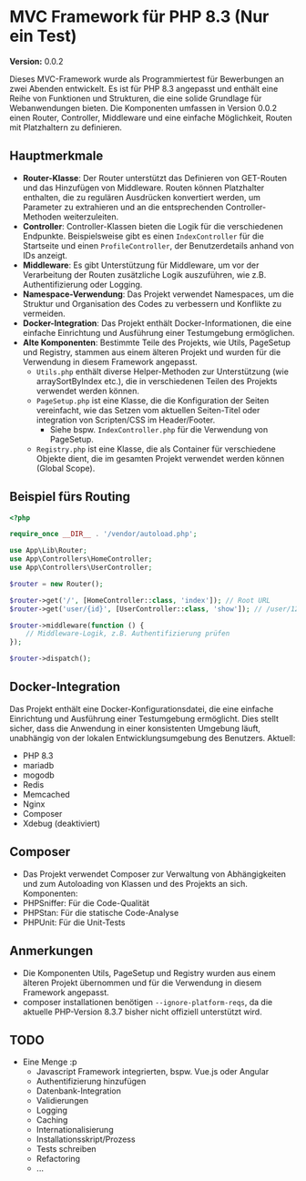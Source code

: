 # MVC Framework für PHP 8.3 (Nur ein Test)

**Version:** 0.0.2

Dieses MVC-Framework wurde als Programmiertest für Bewerbungen an zwei Abenden entwickelt.
Es ist für PHP 8.3 angepasst und enthält eine Reihe von Funktionen und Strukturen, die eine solide Grundlage für 
Webanwendungen bieten. Die Komponenten umfassen in Version 0.0.2 einen Router, Controller, Middleware und eine einfache Möglichkeit, 
Routen mit Platzhaltern zu definieren.

## Hauptmerkmale

- **Router-Klasse**: Der Router unterstützt das Definieren von GET-Routen und das Hinzufügen von Middleware. Routen können Platzhalter enthalten, die zu regulären Ausdrücken konvertiert werden, um Parameter zu extrahieren und an die entsprechenden Controller-Methoden weiterzuleiten.
- **Controller**: Controller-Klassen bieten die Logik für die verschiedenen Endpunkte. Beispielsweise gibt es einen `IndexController` für die Startseite und einen `ProfileController`, der Benutzerdetails anhand von IDs anzeigt.
- **Middleware**: Es gibt Unterstützung für Middleware, um vor der Verarbeitung der Routen zusätzliche Logik auszuführen, wie z.B. Authentifizierung oder Logging.
- **Namespace-Verwendung**: Das Projekt verwendet Namespaces, um die Struktur und Organisation des Codes zu verbessern und Konflikte zu vermeiden.
- **Docker-Integration**: Das Projekt enthält Docker-Informationen, die eine einfache Einrichtung und Ausführung einer Testumgebung ermöglichen.
- **Alte Komponenten**: Bestimmte Teile des Projekts, wie Utils, PageSetup und Registry, stammen aus einem älteren Projekt und wurden für die Verwendung in diesem Framework angepasst.
  - `Utils.php` enthält diverse Helper-Methoden zur Unterstützung (wie arraySortByIndex etc.), die in verschiedenen Teilen des Projekts verwendet werden können.
  - `PageSetup.php` ist eine Klasse, die die Konfiguration der Seiten vereinfacht, wie das Setzen vom aktuellen Seiten-Titel oder integration von Scripten/CSS im Header/Footer.
    - Siehe bspw. `IndexController.php` für die Verwendung von PageSetup.
  - `Registry.php` ist eine Klasse, die als Container für verschiedene Objekte dient, die im gesamten Projekt verwendet werden können (Global Scope).

## Beispiel fürs Routing

```php
<?php

require_once __DIR__ . '/vendor/autoload.php';

use App\Lib\Router;
use App\Controllers\HomeController;
use App\Controllers\UserController;

$router = new Router();

$router->get('/', [HomeController::class, 'index']); // Root URL
$router->get('user/{id}', [UserController::class, 'show']); // /user/123 URL

$router->middleware(function () {
    // Middleware-Logik, z.B. Authentifizierung prüfen
});

$router->dispatch();
```

## Docker-Integration
Das Projekt enthält eine Docker-Konfigurationsdatei, die eine einfache Einrichtung und Ausführung einer Testumgebung ermöglicht. 
Dies stellt sicher, dass die Anwendung in einer konsistenten Umgebung läuft, unabhängig von der lokalen Entwicklungsumgebung des Benutzers.
Aktuell:
- PHP 8.3
- mariadb
- mogodb
- Redis
- Memcached
- Nginx
- Composer
- Xdebug (deaktiviert)

## Composer
- Das Projekt verwendet Composer zur Verwaltung von Abhängigkeiten und zum Autoloading von Klassen und des Projekts an sich.
Komponenten:
- PHPSniffer: Für die Code-Qualität
- PHPStan: Für die statische Code-Analyse
- PHPUnit: Für die Unit-Tests

## Anmerkungen
- Die Komponenten Utils, PageSetup und Registry wurden aus einem älteren Projekt übernommen und für die Verwendung in diesem Framework angepasst.
- composer installationen benötigen `--ignore-platform-reqs`, da die aktuelle PHP-Version 8.3.7 bisher nicht offiziell unterstützt wird.

## TODO
- Eine Menge :p
  - Javascript Framework integrierten, bspw. Vue.js oder Angular
  - Authentifizierung hinzufügen
  - Datenbank-Integration
  - Validierungen
  - Logging
  - Caching
  - Internationalisierung
  - Installationsskript/Prozess
  - Tests schreiben
  - Refactoring
  - ...
